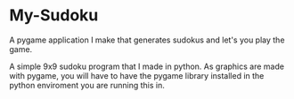 # My-Sudoku
A pygame application I make that generates sudokus and let's you play the game.

A simple 9x9 sudoku program that I made in python.
As graphics are made with pygame, you will have to have the pygame library installed in the python enviroment you are running this in.
